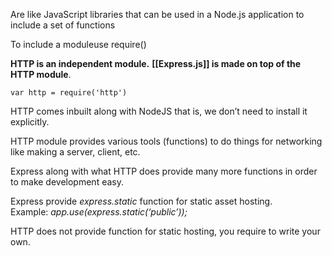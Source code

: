 Are like JavaScript libraries that can be used in a Node.js application to include a set of functions

To include a moduleuse require()

**HTTP is an independent module.** **[[Express.js]] is made on top of the HTTP module**.

```
var http = require('http')
```

HTTP comes inbuilt along with NodeJS that is, we don’t need to install it explicitly.

HTTP module provides various tools (functions) to do things for networking like making a server, client, etc.

Express along with what HTTP does provide many more functions in order to make development easy.

Express provide _express.static_ function for static asset hosting. Example: _app.use(express.static(‘public’));_

HTTP does not provide function for static hosting, you require to write your own.